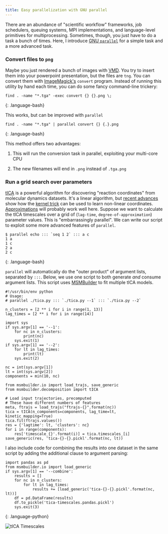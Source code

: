 ```yaml
---
title: Easy parallelization with GNU parallel
---
```


There are an abundance of "scientific workflow" frameworks, job schedulers, queuing systems, MPI implementations, and language-level primitives for multiprocessing. Sometimes, though, you just have to do a task a bunch of times. Here, I introduce [GNU `parallel`](https://www.gnu.org/software/parallel/) for a simple task and a more advanced task.

### Convert files to `png`

Maybe you just rendered a bunch of images with [VMD](http://www.ks.uiuc.edu/Research/vmd/). You try to insert them into your powerpoint presentation, but the files are `tng`. You can convert them with [ImageMagick's](http://www.imagemagick.org/) `convert` program. Instead of running this utility by hand each time, you can do some fancy command-line trickery:

    find . -name "*.tga" -exec convert {} {}.png \;
{: .language-bash}

This works, but can be improved with `parallel`

    find . -name "*.tga" | parallel convert {} {.}.png
{: .language-bash}

This method offers two advantages:

 1. This will run the conversion task in parallel, exploiting your multi-core CPU

 2. The new filenames will end in `.png` instead of `.tga.png`

### Run a grid search over parameters

[tICA](http://msmbuilder.org/3.5.0/decomposition.html) is a powerful algorithm for discovering "reaction coordinates" from molecular dynamics datasets. It's a linear algorithm, but [recent advances](http://pubs.acs.org/doi/abs/10.1021/ct5007357) show how the [kernel trick](https://en.wikipedia.org/wiki/Kernel_method) can be used to learn non-linear coordinates. [Approximations](http://scikit-learn.org/stable/modules/generated/sklearn.kernel_approximation.Nystroem.html) will probably work well here. Suppose we want to calculate the tICA timescales over a grid of (`lag-time`, `degree-of-approximation`) parameter values. This is "embarrassingly parallel". We can write our script to exploit some more advanced features of `parallel`.

    $ parallel echo ::: `seq 1 2` ::: a c
    1 a
    1 c
    2 a
    2 c
{: .language-bash}

`parallel` will automatically do the "outer product" of argument lists, separated by `:::`. Below, we use one script to both generate *and* consume argument lists. This script uses [MSMBuilder](msmbuilder.org) to fit multiple tICA models.
    

    #!/usr/bin/env python
    # Usage:
    # parallel ./tica.py ::: `./tica.py --1` ::: `./tica.py --2`

    n_clusters = [2 ** i for i in range(1, 13)]
    lag_times = [2 ** i for i in range(14)]

    import sys
    if sys.argv[1] == '--1':
        for nc in n_clusters:
            print(nc)
        sys.exit(1)
    if sys.argv[1] == '--2':
        for lt in lag_times:
            print(lt)
        sys.exit(2)

    nc = int(sys.argv[1])
    lt = int(sys.argv[2])
    components = min(10, nc)

    from msmbuilder.io import load_trajs, save_generic
    from msmbuilder.decomposition import tICA

    # Load input trajectories, precomputed
    # These have different numbers of features
    meta, ftrajs = load_trajs("ftrajs-{}".format(nc))
    tica = tICA(n_components=components, lag_time=lt, kinetic_mapping=True)
    tica.fit(ftrajs.values())
    res = {'lagtime': lt, 'clusters': nc}
    for i in range(components):
        res['timescale_{}'.format(i)] = tica.timescales_[i]
    save_generic(res, 'tica-{}-{}.pickl'.format(nc, lt))

I also include code for combining the results into one dataset in the same script by adding the additional clause to argument parsing:

    import pandas as pd
    from msmbuilder.io import load_generic
    if sys.argv[1] == '--combine':
        results = []
        for nc in n_clusters:
            for lt in lag_times:
                results += [load_generic('tica-{}-{}.pickl'.format(nc, lt))]
        df = pd.DataFrame(results)
        df.to_pickle('tica-timescales.pandas.pickl')
        sys.exit(3)
{: .language-python}

<img src="{{site.url}}/assets/2016-08-02-timescales.png" class="img-fluid" alt="tICA Timescales" />

